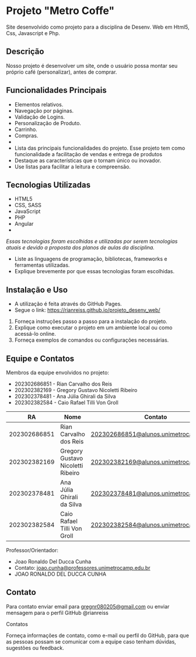 # Projeto "Metro Coffe"
Site desenvolvido como projeto para a disciplina de Desenv. Web em Html5, Css, Javascript e Php.

## Descrição

Nosso projeto é desenvolver um site, onde o usuário possa montar seu próprio café (personalizar), antes de comprar.

## Funcionalidades Principais

- Elementos relativos.
- Navegação por páginas.
- Validação de Logins.
- Personalização de Produto.
- Carrinho.
- Compras.
- 
- Lista das principais funcionalidades do projeto. Esse projeto tem como funcionalidade a facilitação de vendas e entrega de produtos
- Destaque as características que o tornam único ou inovador.
- Use listas para facilitar a leitura e compreensão.

## Tecnologias Utilizadas

- HTML5
- CSS, SASS
- JavaScript
- PHP
- Angular
- 
_Essas tecnologias foram escolhidas e utilizadas por serem tecnologias atuais e devido a proposta dos  planos de aulas da disciplina._
- Liste as linguagens de programação, bibliotecas, frameworks e ferramentas utilizadas.
- Explique brevemente por que essas tecnologias foram escolhidas.

## Instalação e Uso

- A utilização é feita através do GitHub Pages.
- Segue o link: https://rianreiss.github.io/projeto_desenv_web/
  
1. Forneça instruções passo a passo para a instalação do projeto.
2. Explique como executar o projeto em um ambiente local ou como acessá-lo online.
3. Forneça exemplos de comandos ou configurações necessárias.

## Equipe e Contatos

Membros da equipe envolvidos no projeto:

- 202302686851 - Rian Carvalho dos Reis
- 202302382169 - Gregory Gustavo Nicoletti Ribeiro
- 202302378481 - Ana Júlia Ghirali da Silva
- 202302382584 - Caio Rafael Tilli Von Groll

| RA | Nome | Contato |
|--- |--- |--- |
| 202302686851 | Rian Carvalho dos Reis | 202302686851@alunos.unimetrocamp.edu.br |
| 202302382169 | Gregory Gustavo Nicoletti Ribeiro | 202302382169@alunos.unimetrocamp.edu.br |
| 202302378481 | Ana Júlia Ghirali da Silva | 202302378481@alunos.unimetrocamp.edu.br |
| 202302382584 | Caio Rafael Tilli Von Groll | 202302382584@alunos.unimetrocamp.edu.br |


Professor/Orientador:

- Joao Ronaldo Del Ducca Cunha
- Contato: joao.cunha@professores.unimetrocamp.edu.br
- JOAO RONALDO DEL DUCCA CUNHA


## Contato

Para contato enviar email para gregnr080205@gmail.com ou enviar mensagem para o perfil GitHub @rianreiss

Contatos

Forneça informações de contato, como e-mail ou perfil do GitHub, para que as pessoas possam se comunicar com a equipe caso tenham dúvidas, sugestões ou feedback.